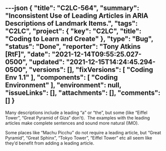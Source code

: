 ---json
{
  "title": "C2LC-564",
  "summary": "Inconsistent Use of Leading Articles in ARIA Descriptions of Landmark Items.",
  "tags": "C2LC",
  "project": {
    "key": "C2LC",
    "title": "Coding to Learn and Create"
  },
  "type": "Bug",
  "status": "Done",
  "reporter": "Tony Atkins [RtF]",
  "date": "2021-12-14T09:55:25.027-0500",
  "updated": "2021-12-15T14:24:45.294-0500",
  "versions": [],
  "fixVersions": [
    "Coding Env 1.1"
  ],
  "components": [
    "Coding Environment"
  ],
  "environment": null,
  "issueLinks": [],
  "attachments": [],
  "comments": []
}
---
Many descriptions include a leading “a” or “the”, but some (like “Eiffel Tower”, “Great Pyramid of Giza” don’t).  The examples with the leading articles make complete sentences and sound more natural (IMO).

Some places like “Machu Picchu” do not require a leading article, but “Great Pyramid”, “Great Sphinx”, “Tokyo Tower”, “Eiffel Tower” etc all seem like they’d benefit from adding a leading article.

        